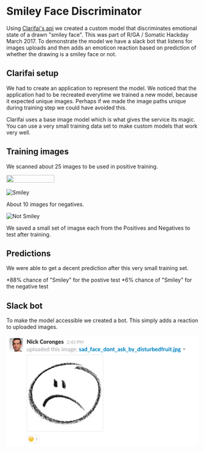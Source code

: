 # Smiley Face Discriminator

Using [Clarifai's api](https://www.clarifai.com/) we created a custom model that discriminates emotional state of a drawn "smiley face". This was part of R/GA / Somatic Hackday March 2017. To demonstrate the model we have a slack bot that listens for images uploads and then adds an emoticon reaction based on prediction of whether the drawing is a smiley face or not. 

## Clarifai setup

We had to create an application to represent the model. We noticed that the application had to be recreated everytime we trained a new model, because it expected unique images. Perhaps if we made the image paths unique during training step we could have avoided this.

Clarifai uses a base image model which is what gives the service its magic. You can use a very small training data set to make custom models that work very well.

## Training images

We scanned about 25 images to be used in positive training.

<img src="https://github.com/ncoronges/clarifai_trainer_aihd2017/raw/master/smileys_1/smileys_0000.jpg" width="50%" height="50%">

![Smiley](./smileys_1/smileys_0000.jpg)

About 10 images for negatives.

![Not Smiley](./not_smileys_1/0001.jpg)

We saved a small set of imagse each from the Positives and Negatives to test after training.

## Predictions

We were able to get a decent prediction after this very small training set.

*88% chance of "Smiley" for the postive test
*6% chance of "Smiley" for the negative test

## Slack bot 

To make the model accessible we created a bot. This simply adds a reaction to uploaded images. 

![Slack bot](./img/slack.png)


